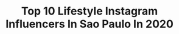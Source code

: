 ---
title: Top 10 Lifestyle Instagram Influencers In Sao Paulo In 2020
description: >-
  Find top lifestyle Instagram influencers in Sao Paulo in 2020. Most popular hashtags: #lifestyle #tbt #saopaulo #sp.
platform: Instagram
profiles:
  - username: "giselerampazzo"
    fullname: >-
      Gisele Rampazzo
    location: "Brazil"
    followers: 16376
    engagement: 265
    commentsToLikes: 0.032012
    id: ck5c7cmzn7a2i0i11ohc70izb
    verified: false
    hashtags: "#interiores, #room, #decorindustrial, #marcenariamoderna"
  - username: "angelcaires_"
    fullname: >-
      Angélica
    location: "Brazil"
    followers: 5458
    engagement: 649
    commentsToLikes: 0.017489
    id: ck8tbmivaw8xz0j785nwkqa54
    verified: false
    hashtags: "#boomerang, #maquiagem, #bloquinho, #musica"
  - username: "rodrigo.mbt"
    fullname: >-
      Rodrigo Lima - Mahamudra
    location: "Brazil"
    followers: 461052
    engagement: 199
    commentsToLikes: 0.012380
    id: ck5cgou3qp9840i11l1prx1bm
    verified: true
    hashtags: "#accor, #carnaeats, #mahamudrabrasil, #ultraboost"
  - username: "athaisximenes"
    fullname: >-
      Thais Ximenes
    location: "Brazil"
    followers: 5358
    engagement: 608
    commentsToLikes: 0.043502
    id: ck8t34yzv1vuw0j787q1z2j6h
    verified: false
    hashtags: "#empatia, #praiana, #cocobambu, #lifestyleblogger"
  - username: "fatimaifreitas"
    fullname: >-
      Fátima Inês I Freitas
    location: "Brazil"
    followers: 38565
    engagement: 152
    commentsToLikes: 0.334279
    id: ck8t23ll3y0yx0j78v6kp5a8v
    verified: false
    hashtags: "#bolofit, #comousar, #zarawoman, #emcasa"
  - username: "dr.lucasrezende"
    fullname: >-
      Lucas Rezende
    location: "Brazil"
    followers: 23133
    engagement: 650
    commentsToLikes: 0.043328
    id: ck15qynv059qh0i19kid2b9v5
    verified: false
    hashtags: "#nutrologia, #bemestar, #chamonix, #bonneannee"
  - username: "yasminlsilva"
    fullname: >-
      YASMIN SILVA
    location: "Brazil"
    followers: 56080
    engagement: 882
    commentsToLikes: 0.272536
    id: ck6u8dc5sqwsj0j714efl18hg
    verified: false
    hashtags: "#tudosobcontrole, #filmesonline, #rel, #bbb20"
  - username: "apartamento_203"
    fullname: >-
      Apartamento 203
    location: "Brazil"
    followers: 215453
    engagement: 153
    commentsToLikes: 0.037230
    id: ck15ufxxymzpn0i190hxd1pk7
    verified: false
    hashtags: "#obrapiano, #antigacasanova, #moodboard, #obrapiano"
  - username: "victoriayamagata"
    fullname: >-
      Victoria YAMAGATA
    location: "Brazil"
    followers: 39435
    engagement: 432
    commentsToLikes: 0.015496
    id: ck0u131smvmp20i190p6mydoa
    verified: false
    hashtags: "#podcastnospotify, #35mm, #filmisnotdead, #ootd"
  - username: "brucamposblog"
    fullname: >-
      Bruna Campos
    location: "Brazil"
    followers: 19326
    engagement: 369
    commentsToLikes: 0.098053
    id: ck8t3axpi2kw80j78m01l3cnx
    verified: false
    hashtags: "#gucci, #oculos, #facavalerapena, #sp"
---